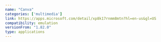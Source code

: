 ```yaml
---
name: "Canva"
categories: ['multimedia']
link: https://apps.microsoft.com/detail/xp8k17rnmm8mtn?hl=en-us&gl=US
compatibility: emulation
versionFrom: "1.82.0"
type: applications
---
```


